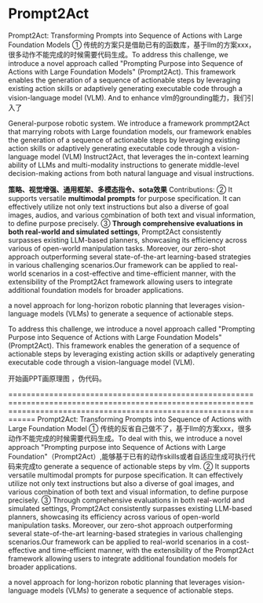 # Prompt2Act
Prompt2Act: Transforming Prompts into Sequence of Actions with Large Foundation Models
① 传统的方案只是借助已有的函数库，基于llm的方案xxx，很多动作不能完成的时候需要代码生成。To address this challenge, we introduce a novel approach called "Prompting Purpose into Sequence of Actions with Large Foundation Models" (Prompt2Act). This framework enables the generation of a sequence of actionable steps by leveraging existing action skills or adaptively generating executable code through a vision-language model (VLM). And to enhance vlm的grounding能力，我们引入了

General-purpose robotic system. We introduce a framework prommpt2Act that marrying robots with Large foundation models, our framework enables the generation of a sequence of actionable steps by leveraging existing action skills or adaptively generating executable code through a vision-language model (VLM)
Instruct2Act, that leverages the in-context learning ability of LLMs and multi-modality
instructions to generate middle-level decision-making actions from both natural language
and visual instructions.


**策略、视觉增强、通用框架、多模态指令、sota效果**
Contributions:
② It supports versatile **multimodal prompts** for purpose specification. It can effectively utilize not only text instructions but also a diverse of goal images, audios, and various combination of both text and visual information, to define purpose precisely. 
③ **Through comprehensive evaluations in both real-world and simulated settings**, Prompt2Act consistently surpasses existing LLM-based planners, showcasing its efficiency across various of open-world manipulation tasks. Moreover, our zero-shot approach outperforming several state-of-the-art learning-based strategies in various challenging scenarios.Our framework can be applied to real-world scenarios in a cost-effective and time-efficient manner, with the extensibility of the Prompt2Act framework allowing users to integrate additional foundation models for broader applications.
 
 a novel approach for long-horizon robotic planning that leverages vision-language models (VLMs) to generate a sequence of actionable steps.

 To address this challenge, we introduce a novel approach called "Prompting Purpose into Sequence of Actions with Large Foundation Models" (Prompt2Act). This framework enables the generation of a sequence of actionable steps by leveraging existing action skills or adaptively generating executable code through a vision-language model (VLM).

 开始画PPT画原理图 ，伪代码。









 
========================================================================================================================================================================
 Prompt2Act: Transforming Prompts into Sequence of Actions with Large Foundation Model
① 传统的反省自己做不了，基于llm的方案xxx，很多动作不能完成的时候需要代码生成。To deal with this, we introduce a novel approach "Prompting purpose into Sequence of Actions with Large Foundation"（Prompt2Act）,能够基于已有的动作skills或者自适应生成可执行代码来完成to generate a sequence of actionable steps by vlm.
② It supports versatile multimodal prompts for purpose specification. It can effectively utilize not only text instructions but also a diverse of goal images, and various combination of both text and visual information, to define purpose precisely. 
③ Through comprehensive evaluations in both real-world and simulated settings, Prompt2Act consistently surpasses existing LLM-based planners, showcasing its efficiency across various of open-world manipulation tasks. Moreover, our zero-shot approach outperforming several state-of-the-art learning-based strategies in various challenging scenarios.Our framework can be applied to real-world scenarios in a cost-effective and time-efficient manner, with the extensibility of the Prompt2Act framework allowing users to integrate additional foundation models for broader applications.
 
 a novel approach for long-horizon robotic planning that leverages vision-language models (VLMs) to generate a sequence of actionable steps.
